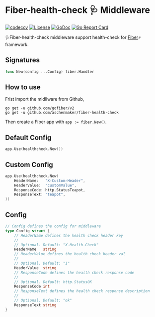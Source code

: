 # Fiber-health-check 🩺 Middleware
[![codecov](https://codecov.io/gh/aschenmaker/fiber-health-check/branch/master/graph/badge.svg?token=IA1S3HB9TE)](https://codecov.io/gh/aschenmaker/fiber-health-check)
[![License](https://img.shields.io/github/license/aschenmaker/fiber-health-check)](LICENSE)
[![GoDoc](https://pkg.go.dev/badge/github.com/aschenmaker/fiber-health-check)](https://pkg.go.dev/github.com/aschenmaker/fiber-health-check)
[![Go Report Card](https://goreportcard.com/badge/github.com/aschenmaker/fiber-health-check)](https://goreportcard.com/report/github.com/aschenmaker/fiber-health-check)

🩺Fiber-health-check middleware support health-check for [Fiber](https://github.com/gofiber/fiber)⚡️ framework.

## Signatures

```go
func New(config ...Config) fiber.Handler
```

## How to use
Frist import the midllware from Github,
```shell
go get -u github.com/gofiber/v2
go get -u github.com/aschenmaker/fiber-health-check
```
Then create a Fiber app with `app := fiber.New()`.
## Default Config
```go
app.Use(healthcheck.New())
```
## Custom Config
```go
app.Use(healthcheck.New(
	HeaderName:   "X-Custom-Header",
	HeaderValue:  "customValue",
	ResponseCode: http.StatusTeapot,
	ResponseText: "teapot",
))
```
## Config
```go
// Config defines the config for middleware
type Config struct {
    // HeaderName defines the health check header key
    //
    // Optional. Default: "X-Health-Check"
    HeaderName   string
    // HeaderValue defines the health check header val
    //
    // Optional. Default: "1"
    HeaderValue  string
    // ResponseCode defines the health check response code
    //
    // Optional. Default: http.StatusOK
    ResponseCode int
    // ResponseText defines the health check response description
    //
    // Optional. Default: "ok"
    ResponseText string
}
```
